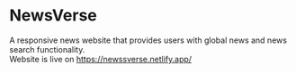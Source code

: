 # NewsVerse
A responsive news website that provides users with global news and news search functionality.   
Website is live on https://newssverse.netlify.app/
